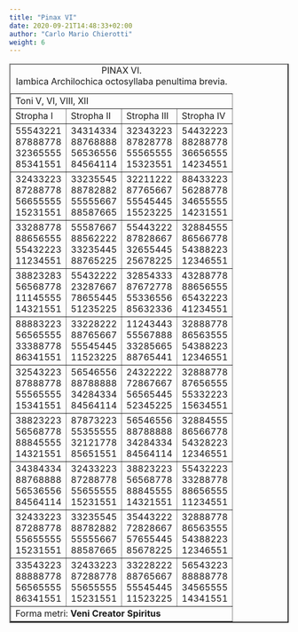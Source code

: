 ```yaml
---
title: "Pinax VI"
date: 2020-09-21T14:48:33+02:00
author: "Carlo Mario Chierotti"
weight: 6
---
```


<table border="2" cellpadding="2">
    <caption>PINAX VI.<br>Iambica&nbsp;Archilochica&nbsp;octosyllaba&nbsp;penultima&nbsp;brevia.</caption>
    <tr>
        <td colspan="4">Toni V, VI, VIII, XII </td>
    </tr>
    <tr>
        <td>Stropha I </td>
        <td>Stropha II </td>
        <td>Stropha III </td>
        <td>Stropha IV </td>
    </tr>
    <tr>
        <td>55543221<br>87888778<br>32365555<br>85341551</td>
        <td>34314334<br>88768888<br>56536556<br>84564114</td>
        <td>32343223<br>87828778<br>55565555<br>15323551</td>
        <td>54432223<br>88288778<br>36656555<br>14234551</td>
    </tr>
    <tr>
        <td>32433223<br>87288778<br>56655555<br>15231551</td>
        <td>33235545<br>88782882<br>55555667<br>88587665</td>
        <td>32211222<br>87765667<br>55545445<br>15523225</td>
        <td>88433223<br>56288778<br>34655555<br>14231551</td>
    </tr>
    <tr>
        <td>33288778<br>88656555<br>55432223<br>11234551</td>
        <td>55587667<br>88562222<br>33235445<br>88765225</td>
        <td>55443222<br>87828667<br>32655445<br>25678225</td>
        <td>32884555<br>86566778<br>54388223<br>12346551</td>
    </tr>
    <tr>
        <td>38823283<br>56568778<br>11145555<br>14321551</td>
        <td>55432222<br>23287667<br>78655445<br>51235225</td>
        <td>32854333<br>87672778<br>55336556<br>85632336</td>
        <td>43288778<br>88656555<br>65432223<br>41234551</td>
    </tr>
    <tr>
        <td>88883223<br>56565555<br>33388778<br>86341551</td>
        <td>33228222<br>88765667<br>55545445<br>11523225</td>
        <td>11243443<br>55567888<br>33285665<br>88765441</td>
        <td>32888778<br>86563555<br>54388223<br>12346551</td>
    </tr>
    <tr>
        <td>32543223<br>87888778<br>55565555<br>15341551</td>
        <td>56546556<br>88788888<br>34284334<br>84564114</td>
        <td>24322222<br>72867667<br>56565445<br>52345225</td>
        <td>32888778<br>87656555<br>55332223<br>15634551</td>
    </tr>
    <tr>
        <td>38823223<br>56568778<br>88845555<br>14321551</td>
        <td>87873223<br>55355555<br>32121778<br>85651551</td>
        <td>56546556<br>88788888<br>34284334<br>84564114</td>
        <td>32884555<br>86566778<br>54328223<br>12346551</td>
    </tr>
    <tr>
        <td>34384334<br>88768888<br>56536556<br>84564114</td>
        <td>32433223<br>87288778<br>55655555<br>15231551</td>
        <td>38823223<br>56568778<br>88845555<br>14321551</td>
        <td>55432223<br>33288778<br>88656555<br>11234551</td>
    </tr>
    <tr>
        <td>32433223<br>87288778<br>55655555<br>15231551</td>
        <td>33235545<br>88782882<br>55555667<br>88587665</td>
        <td>35443222<br>72828667<br>57655445<br>85678225</td>
        <td>32888778<br>86563555<br>54388223<br>12346551</td>
    </tr>
    <tr>
        <td>33543223<br>88888778<br>56565555<br>86341551</td>
        <td>32433223<br>87288778<br>55655555<br>15231551</td>
        <td>33228222<br>88765667<br>55545445<br>11523225</td>
        <td>56543223<br>88888778<br>34565555<br>14341551</td>
    </tr>
    <tr>
        <td colspan="4">Forma metri: <strong>Veni Creator Spiritus</strong></td>
    </tr>
</table>
